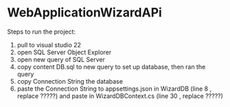 # WebApplicationWizardAPi


Steps to run the project:
1) pull to visual studio 22
2) open SQL Server Object Explorer
3) open new query of SQL Server 
4) copy content DB.sql to new query to set up database, then ran the query
5) copy Connection String the database
6) paste the Connection String to appsettings.json in WizardDB (line 8 , replace ?????)
   and paste in WizardDBContext.cs (line 30 , replace ?????)
